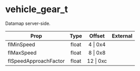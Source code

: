 # vehicle_gear_t
Datamap server-side.

|Prop|Type|Offset|External|
|---|:-:|:-:|--:|
|flMinSpeed|float|4 \| 0x4||
|flMaxSpeed|float|8 \| 0x8||
|flSpeedApproachFactor|float|12 \| 0xc||
